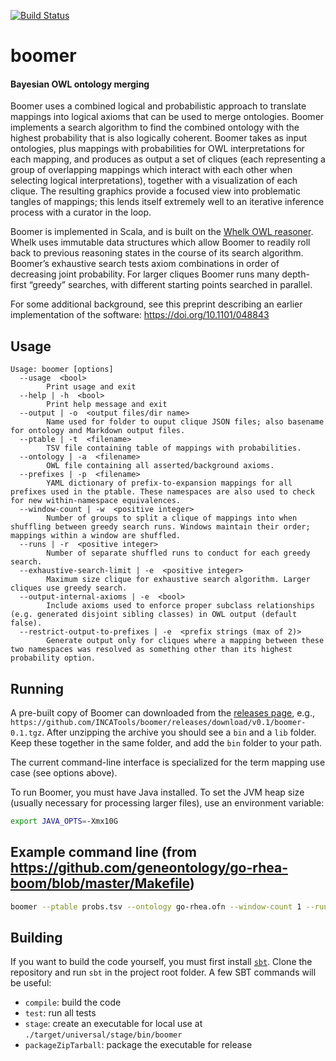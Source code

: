 [![Build Status](https://travis-ci.org/INCATools/boomer.svg?branch=master)](https://travis-ci.org/INCATools/boomer)

# boomer
#### Bayesian OWL ontology merging

Boomer uses a combined logical and probabilistic approach to translate mappings into logical axioms that can be used to merge ontologies. Boomer implements a search algorithm to find the combined ontology with the highest probability that is also logically coherent. Boomer takes as input ontologies, plus mappings with probabilities for OWL interpretations for each mapping, and produces as output a set of cliques (each representing a group of overlapping mappings which interact with each other when selecting logical interpretations), together with a visualization of each clique. The resulting graphics provide a focused view into problematic tangles of mappings; this lends itself extremely well to an iterative inference process with a curator in the loop.

Boomer is implemented in Scala, and is built on the [Whelk OWL reasoner](https://github.com/balhoff/whelk). Whelk uses immutable data structures which allow Boomer to readily roll back to previous reasoning states in the course of its search algorithm. Boomer’s exhaustive search tests axiom combinations in order of decreasing joint probability. For larger cliques Boomer runs many depth-first “greedy” searches, with different starting points searched in parallel.

For some additional background, see this preprint describing an earlier implementation of the software: https://doi.org/10.1101/048843

## Usage

```
Usage: boomer [options]
  --usage  <bool>
        Print usage and exit
  --help | -h  <bool>
        Print help message and exit
  --output | -o  <output files/dir name>
        Name used for folder to ouput clique JSON files; also basename for ontology and Markdown output files.
  --ptable | -t  <filename>
        TSV file containing table of mappings with probabilities.
  --ontology | -a  <filename>
        OWL file containing all asserted/background axioms.
  --prefixes | -p  <filename>
        YAML dictionary of prefix-to-expansion mappings for all prefixes used in the ptable. These namespaces are also used to check for new within-namespace equivalences.
  --window-count | -w  <positive integer>
        Number of groups to split a clique of mappings into when shuffling between greedy search runs. Windows maintain their order; mappings within a window are shuffled.
  --runs | -r  <positive integer>
        Number of separate shuffled runs to conduct for each greedy search.
  --exhaustive-search-limit | -e  <positive integer>
        Maximum size clique for exhaustive search algorithm. Larger cliques use greedy search.
  --output-internal-axioms | -e  <bool>
        Include axioms used to enforce proper subclass relationships (e.g. generated disjoint sibling classes) in OWL output (default false).
  --restrict-output-to-prefixes | -e  <prefix strings (max of 2)>
        Generate output only for cliques where a mapping between these two namespaces was resolved as something other than its highest probability option.
```

## Running

A pre-built copy of Boomer can downloaded from the [releases page](https://github.com/INCATools/boomer/releases), e.g., `https://github.com/INCATools/boomer/releases/download/v0.1/boomer-0.1.tgz`. After unzipping the archive you should see a `bin` and a `lib` folder. Keep these together in the same folder, and add the `bin` folder to your path.

The current command-line interface is specialized for the term mapping use case (see options above).

To run Boomer, you must have Java installed. To set the JVM heap size (usually necessary for processing larger files), use an environment variable:

```bash
export JAVA_OPTS=-Xmx10G
```

## Example command line (from https://github.com/geneontology/go-rhea-boom/blob/master/Makefile)

```bash
boomer --ptable probs.tsv --ontology go-rhea.ofn --window-count 1 --runs 100 --prefixes prefixes.yaml --output rhea-boom --exhaustive-search-limit 14 --restrict-output-to-prefixes=GO --restrict-output-to-prefixes=RHEA
```

## Building

If you want to build the code yourself, you must first install [`sbt`](https://www.scala-sbt.org). Clone the repository and run `sbt` in the project root folder. A few SBT commands will be useful:

- `compile`: build the code
- `test`: run all tests
- `stage`: create an executable for local use at `./target/universal/stage/bin/boomer`
- `packageZipTarball`: package the executable for release

